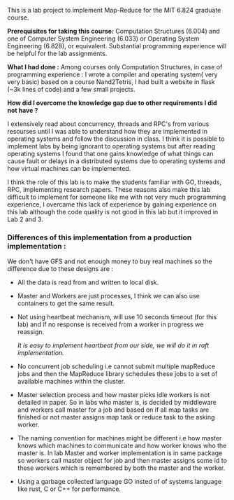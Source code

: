This is a lab project to implement Map-Reduce for the MIT 6.824 graduate course.

**Prerequisites for taking this course:** Computation Structures (6.004) and one of Computer System Engineering (6.033) or Operating System Engineering (6.828), or equivalent. Substantial programming experience will be helpful for the lab assignments.

**What I had done :** Among courses only Computation Structures, in case of programming experience : I wrote a compiler and operating system( very very basic) based on a course Nand2Tetris, I had built a website in flask (~3k lines of code) and a few small projects.

**How did I overcome the knowledge gap due to other requirements I did not have ?**

I extensively read about concurrency, threads and RPC's from various resourses until I was able to understand how they are implemented in operating systems and follow the discussion in class. I think it is possible to implement labs by being ignorant to operating systems but after reading operating systems I found that one gains knowledge of what things can cause fault or delays in a distributed systems due to operating systems and how virtual machines can be implemented.

I think the role of this lab is to make the students familiar with GO, threads, RPC, implementing research papers. These reasons also make this lab difficult to implement for someone like me with not very much programming experience, I overcame this lack of experience by gaining experience on this lab although the code quality is not good in this lab but it improved in Lab 2 and 3. 

### Differences of this implementation from a production implementation :

 We don't have GFS and not enough money to buy real machines so the difference due to these designs are :
 -  All the data is read from and written to local disk.

 -  Master and Workers are just processes, I think we can also use containers to get the same result.

 - Not using heartbeat mechanism, will use 10 seconds timeout (for this lab) and if no response is received from a worker in progress we reassign.

    <i>It is easy to implement heartbeat from our side, we will do it in raft  implementation.</i>
- No concurrent job scheduling i.e cannot submit multiple mapReduce jobs and then the MapReduce library schedules these jobs to a set of available machines within the cluster.

- Master selection process and how master picks idle workers is not detailed in paper. So in labs who master is, is decided by middleware and workers call master for a job and based on if all map tasks are finished or not master assigns map task or reduce task to the asking worker. 

- The naming convention for machines might be different i.e how master knows which machines to communicate and how worker knows who the master is. In lab Master and worker implementation is in same package so workers call master object for job and then master assigns some id to these workers which is remembered by both the master and the worker.

- Using a garbage collected language GO insted of of systems language like rust, C or C++ for performance.

